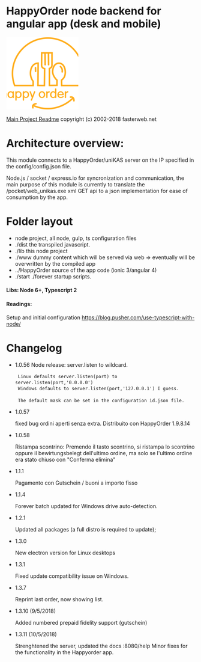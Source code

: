 # HappyOrder node backend for angular app (desk and mobile)

![HappyOrder][logo]

[Main Project Readme](../README.md)
copyright (c) 2002-2018 fasterweb.net

# Architecture overview:

This module connects to a HappyOrder/uniKAS server on the IP specified in the
config/config.json file.

Node.js / socket / express.io for syncronization and communication,
the main purpose of this module is currently to translate the
/pocket/web_unikas.exe xml GET api to a json implementation
for ease of consumption by the app.

# Folder layout

- <root>    node project, all node, gulp, ts configuration files
- ./dist    the transpiled javascript.
- ./lib     this node project
- ./www     dummy content which will be served via web => eventually will be overwritten by the compiled app
- ../HappyOrder     source of the app code (ionic 3/angular 4)
- ./start ./forever startup scripts.

#### Libs: Node 6+, Typescript 2

#### Readings:
Setup and initial configuration
https://blog.pusher.com/use-typescript-with-node/

# Changelog

- 1.0.56 Node release: server.listen to wildcard.

       Linux defaults server.listen(port) to server.listen(port,'0.0.0.0')
       Windows defaults to server.listen(port,'127.0.0.1') I guess.

       The default mask can be set in the configuration id.json file.

- 1.0.57

  fixed bug ordini aperti senza extra.
  Distribuito con HappyOrder 1.9.8.14

- 1.0.58

    Ristampa scontrino:   Premendo il tasto scontrino, si ristampa
    lo scontrino oppure il bewirtungsbelegt dell'ultimo ordine,
    ma solo se l'ultimo ordine
    era stato chiuso con "Conferma elimina"

- 1.1.1

  Pagamento con Gutschein / buoni a importo fisso
  
- 1.1.4

    Forever batch updated for Windows drive auto-detection.

- 1.2.1

    Updated all packages (a full distro is required to update);
    
- 1.3.0

    New electron version for Linux desktops

- 1.3.1

    Fixed update compatibility issue on Windows.
    
- 1.3.7

    Reprint last order, now showing list.
    
- 1.3.10 (9/5/2018)

    Added numbered prepaid fidelity support (gutschein)
    
- 1.3.11 (10/5/2018)

    Strenghtened the server, updated the docs :8080/help
    Minor fixes for the functionality in the Happyorder app.

[logo]: https://github.com/riczorn/happyorder/raw/master/HappyOrder/resources/android/icon/drawable-xxxhdpi-icon.png "HappyOrder logo"
